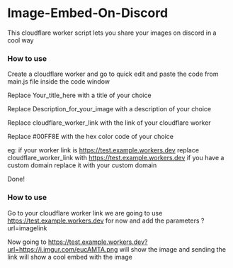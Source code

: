 # Image-Embed-On-Discord
This cloudflare worker script lets you share your images on discord in a cool way

### How to use 

Create a cloudflare worker and go to quick edit and paste the code from main.js file inside the code window

Replace Your_title_here with a title of your choice

Replace Description_for_your_image with a description of your choice

Replace cloudflare_worker_link with the link of your cloudflare worker 

Replace #00FF8E with the hex color code of your choice

eg: if your worker link is https://test.example.workers.dev replace cloudflare_worker_link with https://test.example.workers.dev if you have a custom domain replace it with your custom domain

Done!

### How to use

Go to your cloudflare worker link we are going to use https://test.example.workers.dev for now and add the parameters ?url=imagelink

Now going to https://test.example.workers.dev?url=https://i.imgur.com/eucAMTA.png will show the image and sending the link will show a cool embed with the image

